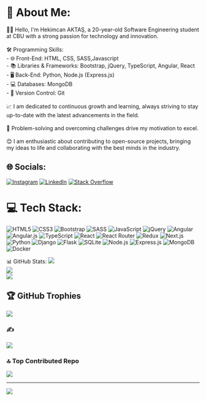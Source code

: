 # 💫 About Me:
👨‍💻 Hello, I'm Hekimcan AKTAŞ, a 20-year-old Software Engineering student at CBU with a strong passion for technology and innovation.<br><br>🛠 Programming Skills:<br>- 🌐 Front-End: HTML, CSS, SASS,Javascript<br>- 📚 Libraries & Frameworks: Bootstrap, jQuery, TypeScript, Angular, React<br>- 🖥️ Back-End: Python, Node.js (Express.js)<br>- 💻 Databases: MongoDB<br>- 💾 Version Control: Git<br><br>📈 I am dedicated to continuous growth and learning, always striving to stay up-to-date with the latest advancements in the field.<br><br>🎯 Problem-solving and overcoming challenges drive my motivation to excel.<br><br>😊 I am enthusiastic about contributing to open-source projects, bringing my ideas to life and collaborating with the best minds in the industry.


## 🌐 Socials:
[![Instagram](https://img.shields.io/badge/Instagram-%23E4405F.svg?logo=Instagram&logoColor=white)](https://instagram.com/hekimcan.aktas) [![LinkedIn](https://img.shields.io/badge/LinkedIn-%230077B5.svg?logo=linkedin&logoColor=white)](https://linkedin.com/in/hekimcan-aktas) [![Stack Overflow](https://img.shields.io/badge/-Stackoverflow-FE7A16?logo=stack-overflow&logoColor=white)](https://stackoverflow.com/users/22125722) 


# 💻 Tech Stack:
![HTML5](https://img.shields.io/badge/HTML5-E34F26?style=for-the-badge&logo=html5&logoColor=white)
![CSS3](https://img.shields.io/badge/CSS3-1572B6?style=for-the-badge&logo=css3&logoColor=white)
![Bootstrap](https://img.shields.io/badge/Bootstrap-563D7C?style=for-the-badge&logo=bootstrap&logoColor=white)
![SASS](https://img.shields.io/badge/SASS-hotpink?style=for-the-badge&logo=SASS&logoColor=white)
![JavaScript](https://img.shields.io/badge/JavaScript-323330?style=for-the-badge&logo=javascript&logoColor=F7DF1E)
![jQuery](https://img.shields.io/badge/jQuery-0769AD?style=for-the-badge&logo=jquery&logoColor=white)
![Angular](https://img.shields.io/badge/Angular-DD0031?style=for-the-badge&logo=angular&logoColor=white)
![Angular.js](https://img.shields.io/badge/Angular.js-E23237?style=for-the-badge&logo=angularjs&logoColor=white)
![TypeScript](https://img.shields.io/badge/TypeScript-007ACC?style=for-the-badge&logo=typescript&logoColor=white)
![React](https://img.shields.io/badge/React-20232A?style=for-the-badge&logo=react&logoColor=61DAFB)
![React Router](https://img.shields.io/badge/React_Router-CA4245?style=for-the-badge&logo=react-router&logoColor=white)
![Redux](https://img.shields.io/badge/Redux-593D88?style=for-the-badge&logo=redux&logoColor=white)
![Next.js](https://img.shields.io/badge/Next.js-000000?style=for-the-badge&logo=next-dot-js&logoColor=white)
![Python](https://img.shields.io/badge/Python-3670A0?style=for-the-badge&logo=python&logoColor=ffdd54)
![Django](https://img.shields.io/badge/Django-092E20?style=for-the-badge&logo=django&logoColor=white)
![Flask](https://img.shields.io/badge/Flask-000000?style=for-the-badge&logo=flask&logoColor=white)
![SQLite](https://img.shields.io/badge/SQLite-07405E?style=for-the-badge&logo=sqlite&logoColor=white)
![Node.js](https://img.shields.io/badge/Node.js-6DA55F?style=for-the-badge&logo=node-dot-js&logoColor=white)
![Express.js](https://img.shields.io/badge/Express.js-404D59?style=for-the-badge&logo=express&logoColor=61DAFB)
![MongoDB](https://img.shields.io/badge/MongoDB-4EA94B?style=for-the-badge&logo=mongodb&logoColor=white)
![Docker](https://img.shields.io/badge/Docker-0DB7ED?style=for-the-badge&logo=docker&logoColor=white)












 📊 GitHub Stats:
![](https://github-readme-stats.vercel.app/api?username=hekimm&theme=dark&hide_border=false&include_all_commits=false&count_private=false)<br/>
![](https://github-readme-streak-stats.herokuapp.com/?user=hekimm&theme=dark&hide_border=false)<br/>
![](https://github-readme-stats.vercel.app/api/top-langs/?username=hekimm&theme=dark&hide_border=false&include_all_commits=false&count_private=false&layout=compact)

## 🏆 GitHub Trophies
![](https://github-profile-trophy.vercel.app/?username=hekimm&theme=tokyonight&no-frame=false&no-bg=true&margin-w=4)

### ✍️
![](https://quotes-github-readme.vercel.app/api?type=horizontal&theme=radical)

### 🔝 Top Contributed Repo
![](https://github-contributor-stats.vercel.app/api?username=hekimm&limit=5&theme=dark&combine_all_yearly_contributions=true)

---
[![](https://visitcount.itsvg.in/api?id=hekimm&icon=0&color=0)](https://visitcount.itsvg.in)

<!-- Proudly created with GPRM ( https://gprm.itsvg.in ) -->
